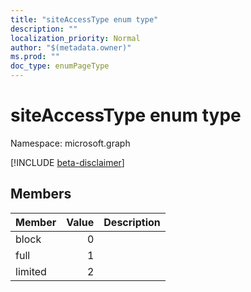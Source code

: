 ```yaml
---
title: "siteAccessType enum type"
description: ""
localization_priority: Normal
author: "$(metadata.owner)"
ms.prod: ""
doc_type: enumPageType
---
```


# siteAccessType enum type

Namespace: microsoft.graph

[!INCLUDE [beta-disclaimer](../../includes/beta-disclaimer.md)]

## Members

| Member  | Value | Description |
| :------ | ----: | :---------- |
| block   | 0     |             |
| full    | 1     |             |
| limited | 2     |             |
